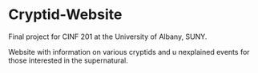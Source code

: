 # Cryptid-Website
Final project for CINF 201 at the University of Albany, SUNY.

Website with information on various cryptids and u nexplained events for those interested in the supernatural.

